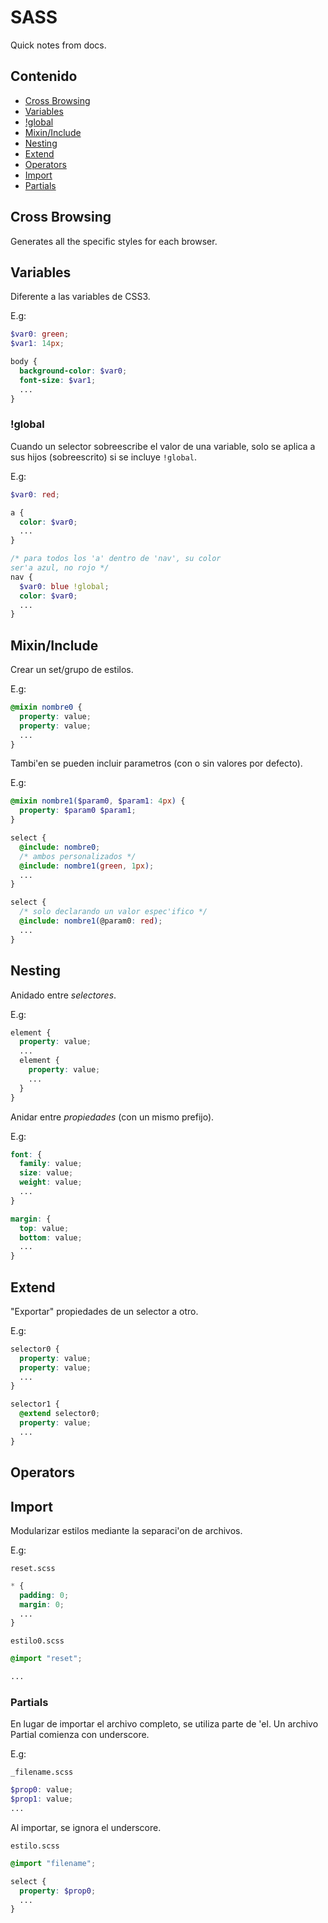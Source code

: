 # SASS

Quick notes from docs.

## Contenido

* [Cross Browsing](sass.md#Cross-Browsing)
* [Variables](sass.md#Variables)
* [!global](sass.md#!global)
* [Mixin/Include](sass.md#Mixin/Include)
* [Nesting](sass.md#Nesting)
* [Extend](sass.md#Extend)
* [Operators](sass.md#Operators)
* [Import](sass.md#Import)
* [Partials](sass.md#Partials)

## Cross Browsing

Generates all the specific styles for each browser.

## Variables

Diferente a las variables de CSS3.

E.g:

```SCSS
$var0: green;
$var1: 14px;

body {
  background-color: $var0;
  font-size: $var1;
  ...
}
```

### !global

Cuando un selector sobreescribe el valor de una variable, solo se aplica a sus hijos (sobreescrito) si se incluye `!global`.

E.g:

```SCSS
$var0: red;

a {
  color: $var0;
  ...
}

/* para todos los 'a' dentro de 'nav', su color
ser'a azul, no rojo */
nav {
  $var0: blue !global;
  color: $var0;
  ...
}
```

## Mixin/Include

Crear un set/grupo de estilos.

E.g:

```SCSS
@mixin nombre0 {
  property: value;
  property: value;
  ...
}
```

Tambi'en se pueden incluir parametros (con o sin valores por defecto).

E.g:

```SCSS
@mixin nombre1($param0, $param1: 4px) {
  property: $param0 $param1;
}

select {
  @include: nombre0;
  /* ambos personalizados */
  @include: nombre1(green, 1px);
  ...
}

select {
  /* solo declarando un valor espec'ifico */
  @include: nombre1(@param0: red);
  ...
}
```

## Nesting

Anidado entre *selectores*.

E.g:

```SCSS
element {
  property: value;
  ...
  element {
    property: value;
    ...
  }
}
```

Anidar entre *propiedades* (con un mismo prefijo).

E.g:

```SCSS
font: {
  family: value;
  size: value;
  weight: value;
  ...
}

margin: {
  top: value;
  bottom: value;
  ...
}
```

## Extend

"Exportar" propiedades de un selector a otro.

E.g:

```SCSS
selector0 {
  property: value;
  property: value;
  ...
}

selector1 {
  @extend selector0;
  property: value;
  ...
}
```

## Operators

## Import

Modularizar estilos mediante la separaci'on de archivos.

E.g:

`reset.scss`

```SCSS
* {
  padding: 0;
  margin: 0;
  ...
}
```

`estilo0.scss`

```SCSS
@import "reset";

...
```

### Partials

En lugar de importar el archivo completo, se utiliza parte de 'el. Un archivo Partial comienza con underscore.

E.g:

`_filename.scss`

```SCSS
$prop0: value;
$prop1: value;
...
```

Al importar, se ignora el underscore.

`estilo.scss`

```SCSS
@import "filename";

select {
  property: $prop0;
  ...
}
```

